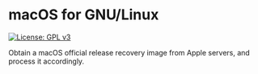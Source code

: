 [//]: # (Title of the project)

# macOS for GNU/Linux

[//]: # (GPLv3 License indicator)

[![License: GPL v3](https://img.shields.io/badge/License-GPLv3-blue.svg)](https://www.gnu.org/licenses/gpl-3.0.html)

[//]: # (README Body)

Obtain a macOS official release recovery image from Apple servers, and process it accordingly.
